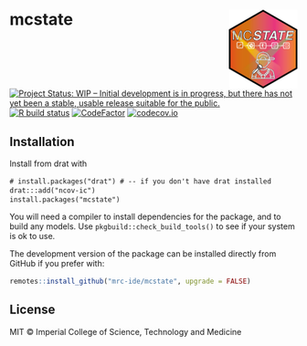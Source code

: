 # mcstate <img src='man/figures/logo.png' align="right" height="138" />

<!-- badges: start -->
[![Project Status: WIP – Initial development is in progress, but there has not yet been a stable, usable release suitable for the public.](https://www.repostatus.org/badges/latest/wip.svg)](https://www.repostatus.org/#wip)
[![R build status](https://github.com/mrc-ide/mcstate/workflows/R-CMD-check/badge.svg)](https://github.com/mrc-ide/mcstate/actions)
[![CodeFactor](https://www.codefactor.io/repository/github/mrc-ide/mcstate/badge)](https://www.codefactor.io/repository/github/mrc-ide/mcstate)
[![codecov.io](https://codecov.io/github/mrc-ide/mcstate/coverage.svg?branch=master)](https://codecov.io/github/mrc-ide/mcstate?branch=master)
<!-- badges: end -->

## Installation

Install from drat with

```
# install.packages("drat") # -- if you don't have drat installed
drat:::add("ncov-ic")
install.packages("mcstate")
```

You will need a compiler to install dependencies for the package, and to build any models.  Use `pkgbuild::check_build_tools()` to see if your system is ok to use.

The development version of the package can be installed directly from GitHub if you prefer with:

```r
remotes::install_github("mrc-ide/mcstate", upgrade = FALSE)
```

## License

MIT © Imperial College of Science, Technology and Medicine
